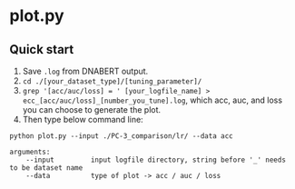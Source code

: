 # plot.py
## Quick start

1. Save ```.log``` from DNABERT output.
2. ```cd ./[your_dataset_type]/[tuning_parameter]/```
3. ```grep '[acc/auc/loss] = ' [your_logfile_name] > ecc_[acc/auc/loss]_[number_you_tune].log```, which acc, auc, and loss you can choose to generate the plot.
4. Then type below command line:

```
python plot.py --input ./PC-3_comparison/lr/ --data acc

arguments:
    --input         input logfile directory, string before '_' needs to be dataset name
    --data          type of plot -> acc / auc / loss
```